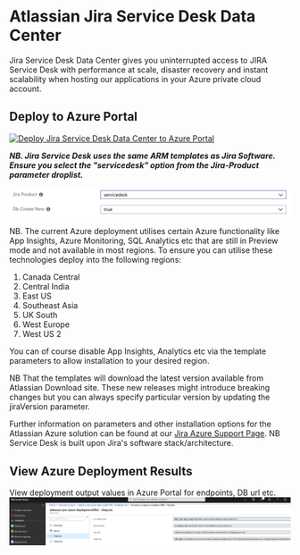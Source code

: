 # Atlassian Jira Service Desk Data Center

Jira Service Desk Data Center gives you uninterrupted access to JIRA Service Desk with performance at scale, disaster recovery and instant scalability when hosting our applications in your Azure private cloud account.

## Deploy to Azure Portal

[![Deploy Jira Service Desk Data Center to Azure Portal](https://azuredeploy.net/deploybutton.png)](https://portal.azure.com/#create/Microsoft.Template/uri/https%3A%2F%2Fbitbucket.org%2Fatlassian%2Fatlassian-azure-deployment%2Fraw%2Fmaster%2Fjira%2FmainTemplate.json)

**_NB. Jira Service Desk uses the same ARM templates as Jira Software. Ensure you select the "servicedesk" option from the Jira-Product parameter droplist._**

![alt text](../jira/images/ServiceDeskJiraOption.png "Jira Service Desk Option")

NB. The current Azure deployment utilises certain Azure functionality like App Insights, Azure Monitoring, SQL Analytics etc that are still in Preview mode and not available in most regions. To ensure you can utilise these technologies deploy into the following regions:  

1. Canada Central  
2. Central India  
3. East US  
4. Southeast Asia  
5. UK South  
6. West Europe  
7. West US 2  


You can of course disable App Insights, Analytics etc via the template parameters to allow installation to your desired region.  

NB That the templates will download the latest version available from Atlassian Download site. These new releases might introduce breaking changes but you can always specify particular version by updating the jiraVersion parameter.  

Further information on parameters and other installation options for the Atlassian Azure solution can be found at our [Jira Azure Support Page](https://confluence.atlassian.com/adminjiraserver075/getting-started-with-jira-data-center-on-azure-937183335.html). NB Service Desk is built upon Jira's software stack/architecture.  

## View Azure Deployment Results

View deployment output values in Azure Portal for endpoints, DB url etc.  
![alt text](../jira/images/JiraDeploymentResults.png "Jira Service Desk Deployment Results")
